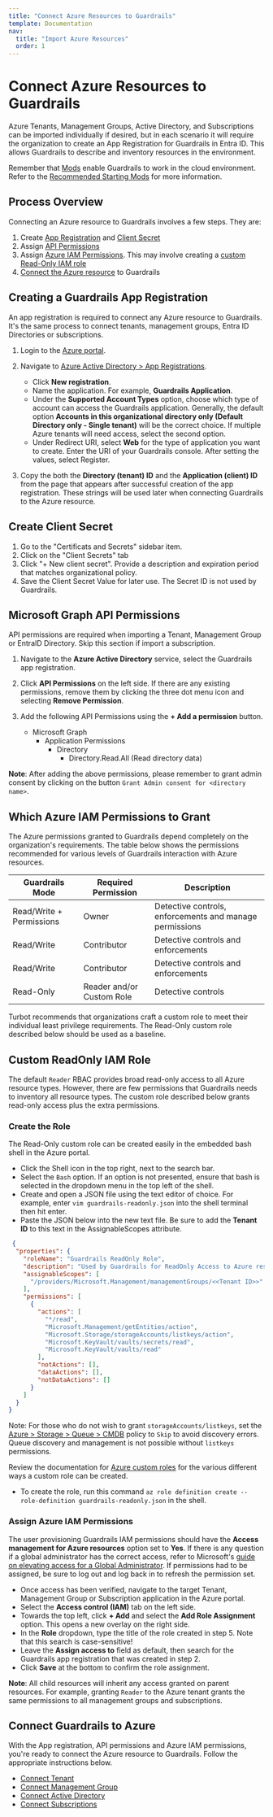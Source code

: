 ```yaml
---
title: "Connect Azure Resources to Guardrails"
template: Documentation
nav:
  title: "Import Azure Resources"
  order: 1
---
```


# Connect Azure Resources to Guardrails

Azure Tenants, Management Groups, Active Directory, and Subscriptions can be
imported individually if desired, but in each scenario it will require the
organization to create an App Registration for Guardrails in Entra ID. This allows Guardrails to describe and inventory
resources in the environment.

Remember that [Mods](mods) enable Guardrails to work in the cloud environment. Refer
to the [Recommended Starting Mods](mods#recommended-starting-mods) for more information.

## Process Overview

Connecting an Azure resource to Guardrails involves a few steps. They are:

1. Create [App Registration](#creating-a-guardrails-app-registration) and [Client Secret](#create-client-secret)
2. Assign [API Permissions](#microsoft-graph-api-permissions)
3. Assign [Azure IAM Permissions](#assign-azure-iam-permissions). This may involve creating
   a [custom Read-Only IAM role](#custom-readonly-iam-role)
4. [Connect the Azure resource](#connect-azure-resources-to-guardrails) to Guardrails

## Creating a Guardrails App Registration

An app registration is required to connect any Azure resource to Guardrails. It's the same process to connect tenants,
management groups, Entra ID Directories or subscriptions.

1. Login to the [Azure portal](https://portal.azure.com/).
2. Navigate to
   [Azure Active Directory > App Registrations](https://portal.azure.com/#blade/Microsoft_AAD_IAM/ActiveDirectoryMenuBlade/RegisteredApps).

    - Click **New registration**.
    - Name the application. For example, **Guardrails Application**.
    - Under the **Supported Account Types** option, choose which type of account
      can access the Guardrails application. Generally, the default option **Accounts
      in this organizational directory only (Default Directory only - Single
      tenant)** will be the correct choice. If multiple Azure tenants will need
      access, select the second option.
    - Under Redirect URI, select **Web** for the type of application you want to
      create. Enter the URI of your Guardrails console. After setting the values,
      select Register.

3. Copy the both the **Directory (tenant) ID** and the **Application (client) ID** from the page that appears after
   successful creation of the app registration. These strings will be used later when connecting Guardrails to the Azure
   resource.

## Create Client Secret

1. Go to the "Certificats and Secrets" sidebar item.
2. Click on the "Client Secrets" tab
3. Click "+ New client secret". Provide a description and expiration period that matches organizational policy.
4. Save the Client Secret Value for later use. The Secret ID is not used by Guardrails.

## Microsoft Graph API Permissions

API permissions are required when importing a Tenant, Management Group or EntraID Directory. Skip this section if import
a subscription.

1. Navigate to the **Azure Active Directory** service, select the Guardrails app registration.
2. Click **API Permissions** on the left side. If there are any existing permissions,
   remove them by clicking the three dot menu icon and selecting **Remove Permission**.
3. Add the following API Permissions using the **+ Add a permission** button.

    - Microsoft Graph
        - Application Permissions
            - Directory
                - Directory.Read.All (Read directory data)

**Note**: After adding the above permissions, please remember to grant admin
consent by clicking on the button `Grant Admin consent for <directory name>`.

## Which Azure IAM Permissions to Grant

The Azure permissions granted to Guardrails depend completely on the organization's requirements. The table below shows
the permissions recommended for various levels of Guardrails interaction with Azure resources.

| **Guardrails Mode**      | **Required Permission**   | **Description**                                         |
|--------------------------|---------------------------|---------------------------------------------------------|
| Read/Write + Permissions | Owner                     | Detective controls, enforcements and manage permissions |
| Read/Write               | Contributor               | Detective controls and enforcements                     |
| Read/Write               | Contributor               | Detective controls and enforcements                     |
| Read-Only                | Reader and/or Custom Role | Detective controls                                      |

Turbot recommends that organizations craft a custom role to meet their individual least privilege requirements. The
Read-Only custom role described below should be used as a baseline.

## Custom ReadOnly IAM Role

The default `Reader` RBAC provides broad read-only access to all Azure resource types. However, there are few
permissions that Guardrails needs to inventory all resource types. The custom role described below grants read-only
access plus the extra permissions.

### Create the Role

The Read-Only custom role can be created easily in the embedded bash shell in the Azure portal.

- Click the Shell icon in the top right, next to the search bar.
- Select the `Bash` option. If an option is not presented, ensure that bash
  is selected in the dropdown menu in the top left of the shell.
- Create and open a JSON file using the text editor of choice. For example,
  enter `vim guardrails-readonly.json` into the shell terminal then hit enter.
- Paste the JSON below into the new text file. Be sure to add the
  **Tenant ID** to this text in the AssignableScopes attribute.

```json
 {
  "properties": {
    "roleName": "Guardrails ReadOnly Role",
    "description": "Used by Guardrails for ReadOnly Access to Azure resources",
    "assignableScopes": [
      "/providers/Microsoft.Management/managementGroups/<<Tenant ID>>"
    ],
    "permissions": [
      {
        "actions": [
          "*/read",
          "Microsoft.Management/getEntities/action",
          "Microsoft.Storage/storageAccounts/listkeys/action",
          "Microsoft.KeyVault/vaults/secrets/read",
          "Microsoft.KeyVault/vaults/read"
        ],
        "notActions": [],
        "dataActions": [],
        "notDataActions": []
      }
    ]
  }
}
```

Note: For those who do not wish to grant `storageAccounts/listkeys`, set the
[Azure > Storage > Queue > CMDB](https://hub.guardrails.turbot.com/mods/azure/policies/azure-storage/queueCmdb)
policy to `Skip` to avoid discovery errors. Queue discovery and management is
not possible without `listkeys` permissions.

Review the documentation for
[Azure custom roles](https://docs.microsoft.com/en-us/azure/role-based-access-control/custom-roles)
for the various different ways a custom role can be created.

- To create the role, run this command `az role definition create --role-definition guardrails-readonly.json` in the
  shell.

### Assign Azure IAM Permissions

The user provisioning Guardrails IAM permissions should have the **Access management for Azure resources**
option set to **Yes**. If there is any question if a global administrator has
the correct access, refer to Microsoft's
[guide on elevating access for a Global Administrator](https://docs.microsoft.com/en-us/azure/role-based-access-control/elevate-access-global-admin).
If permissions had to be assigned, be sure to log out and log back in to
refresh the permission set.

- Once access has been verified, navigate to the target Tenant, Management Group or Subscription
  application in the Azure portal.
- Select the **Access control (IAM)** tab on the left side.
- Towards the top left, click **+ Add** and select the **Add Role
  Assignment** option. This opens a new overlay on the right side.
- In the **Role** dropdown, type the title of the role created in step 5.
  Note that this search is case-sensitive!
- Leave the **Assign access to** field as default, then search for the Guardrails app registration that was created in
  step 2.
- Click **Save** at the bottom to confirm the role assignment.

**Note**: All child resources will inherit any access granted on parent resources. For example, granting `Reader` to
the Azure tenant grants the same permissions to all management groups and subscriptions.

## Connect Guardrails to Azure

With the App registration, API permissions and Azure IAM permissions, you're ready to connect the Azure resource to
Guardrails. Follow the appropriate instructions below.

- [Connect Tenant](integrations/azure/import/tenant)
- [Connect Management Group](integrations/azure/import/management-group)
- [Connect Active Directory](integrations/azure/import/active-directory)
- [Connect Subscriptions](integrations/azure/import/subscription)